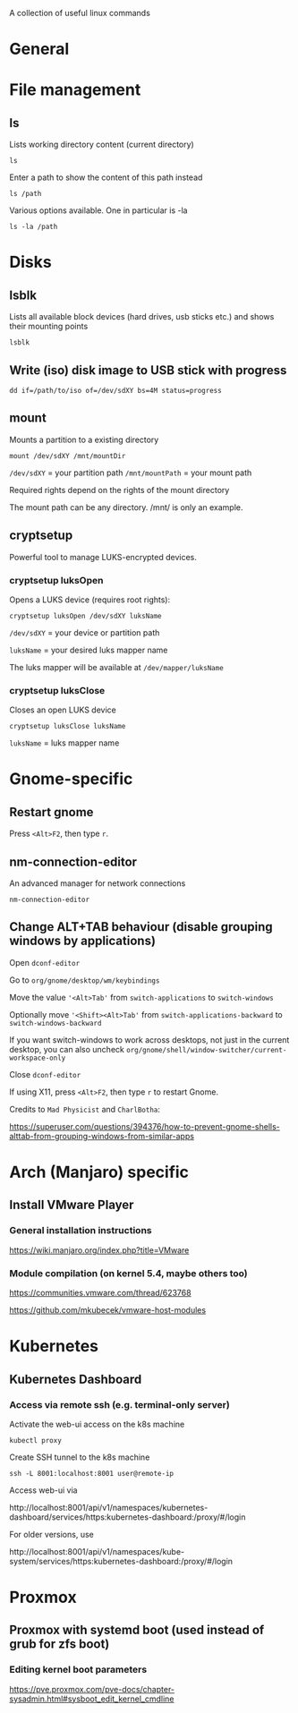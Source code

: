 A collection of useful linux commands

# General

# File management

## ls

Lists working directory content (current directory)

```console
ls
```

Enter a path to show the content of this path instead

```console
ls /path
```

Various options available. One in particular is -la

```console
ls -la /path
```

# Disks

## lsblk

Lists all available block devices (hard drives, usb sticks etc.) and shows their mounting points

```console
lsblk
```

## Write (iso) disk image to USB stick with progress

```console
dd if=/path/to/iso of=/dev/sdXY bs=4M status=progress
```

## mount

Mounts a partition to a existing directory

```console
mount /dev/sdXY /mnt/mountDir
```
`/dev/sdXY` = your partition path
`/mnt/mountPath` = your mount path

Required rights depend on the rights of the mount directory

The mount path can be any directory. /mnt/ is only an example.

## cryptsetup

Powerful tool to manage LUKS-encrypted devices.

### cryptsetup luksOpen

Opens a LUKS device (requires root rights):

```console
cryptsetup luksOpen /dev/sdXY luksName
```

`/dev/sdXY` = your device or partition path

`luksName` = your desired luks mapper name

The luks mapper will be available at `/dev/mapper/luksName`

### cryptsetup luksClose

Closes an open LUKS device

```console
cryptsetup luksClose luksName
```

`luksName` = luks mapper name

# Gnome-specific

## Restart gnome

Press `<Alt>F2`, then type `r`.

## nm-connection-editor

An advanced manager for network connections
```console
nm-connection-editor
```

## Change ALT+TAB behaviour (disable grouping windows by applications)
Open `dconf-editor`

Go to `org/gnome/desktop/wm/keybindings`

Move the value `'<Alt>Tab'` from `switch-applications` to `switch-windows`

Optionally move `'<Shift><Alt>Tab'` from `switch-applications-backward` to `switch-windows-backward`

If you want switch-windows to work across desktops, not just in the current desktop, you can also uncheck `org/gnome/shell/window-switcher/current-workspace-only`

Close `dconf-editor`

If using X11, press `<Alt>F2`, then type `r` to restart Gnome.

Credits to `Mad Physicist` and `CharlBotha`:

https://superuser.com/questions/394376/how-to-prevent-gnome-shells-alttab-from-grouping-windows-from-similar-apps

# Arch (Manjaro) specific

## Install VMware Player

### General installation instructions

https://wiki.manjaro.org/index.php?title=VMware

### Module compilation (on kernel 5.4, maybe others too)

https://communities.vmware.com/thread/623768

https://github.com/mkubecek/vmware-host-modules

# Kubernetes

## Kubernetes Dashboard

### Access via remote ssh (e.g. terminal-only server)

Activate the web-ui access on the k8s machine
```console
kubectl proxy
```

Create SSH tunnel to the k8s machine
```console
ssh -L 8001:localhost:8001 user@remote-ip
```

Access web-ui via

http://localhost:8001/api/v1/namespaces/kubernetes-dashboard/services/https:kubernetes-dashboard:/proxy/#/login

For older versions, use

http://localhost:8001/api/v1/namespaces/kube-system/services/https:kubernetes-dashboard:/proxy/#/login

# Proxmox

## Proxmox with systemd boot (used instead of grub for zfs boot)

### Editing kernel boot parameters

https://pve.proxmox.com/pve-docs/chapter-sysadmin.html#sysboot_edit_kernel_cmdline
